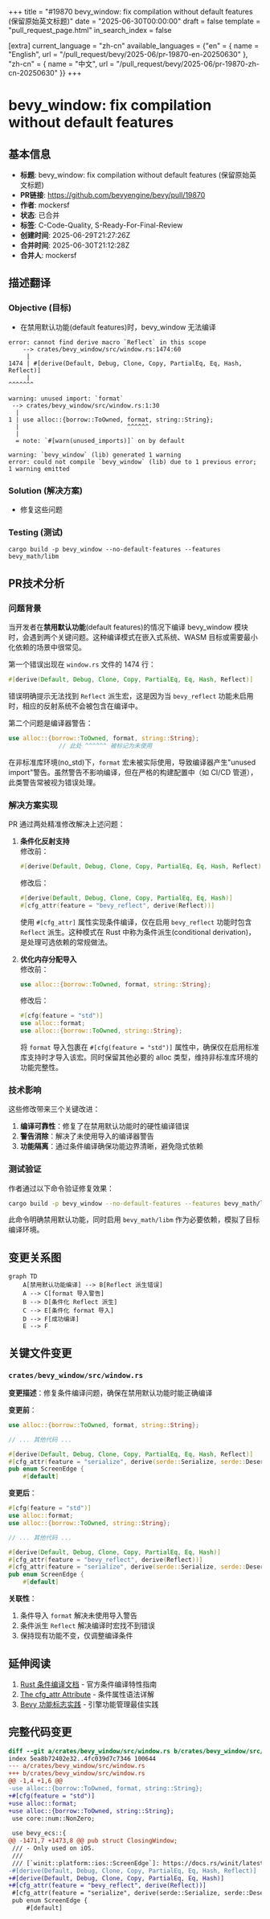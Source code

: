 +++
title = "#19870 bevy_window: fix compilation without default features (保留原始英文标题)"
date = "2025-06-30T00:00:00"
draft = false
template = "pull_request_page.html"
in_search_index = false

[extra]
current_language = "zh-cn"
available_languages = {"en" = { name = "English", url = "/pull_request/bevy/2025-06/pr-19870-en-20250630" }, "zh-cn" = { name = "中文", url = "/pull_request/bevy/2025-06/pr-19870-zh-cn-20250630" }}
+++

# bevy_window: fix compilation without default features

## 基本信息
- **标题**: bevy_window: fix compilation without default features (保留原始英文标题)
- **PR链接**: https://github.com/bevyengine/bevy/pull/19870
- **作者**: mockersf
- **状态**: 已合并
- **标签**: C-Code-Quality, S-Ready-For-Final-Review
- **创建时间**: 2025-06-29T21:27:26Z
- **合并时间**: 2025-06-30T21:12:28Z
- **合并人**: mockersf

## 描述翻译
### Objective (目标)
- 在禁用默认功能(default features)时，bevy_window 无法编译

```
error: cannot find derive macro `Reflect` in this scope
    --> crates/bevy_window/src/window.rs:1474:60
     |
1474 | #[derive(Default, Debug, Clone, Copy, PartialEq, Eq, Hash, Reflect)]
     |                                                            ^^^^^^^

warning: unused import: `format`
 --> crates/bevy_window/src/window.rs:1:30
  |
1 | use alloc::{borrow::ToOwned, format, string::String};
  |                              ^^^^^^
  |
  = note: `#[warn(unused_imports)]` on by default

warning: `bevy_window` (lib) generated 1 warning
error: could not compile `bevy_window` (lib) due to 1 previous error; 1 warning emitted
```

### Solution (解决方案)
- 修复这些问题

### Testing (测试)
`cargo build -p bevy_window --no-default-features --features bevy_math/libm`

## PR技术分析

### 问题背景
当开发者在**禁用默认功能**(default features)的情况下编译 bevy_window 模块时，会遇到两个关键问题。这种编译模式在嵌入式系统、WASM 目标或需要最小化依赖的场景中很常见。

第一个错误出现在 `window.rs` 文件的 1474 行：
```rust
#[derive(Default, Debug, Clone, Copy, PartialEq, Eq, Hash, Reflect)]
```
错误明确提示无法找到 `Reflect` 派生宏，这是因为当 `bevy_reflect` 功能未启用时，相应的反射系统不会被包含在编译中。

第二个问题是编译器警告：
```rust
use alloc::{borrow::ToOwned, format, string::String};
              // 此处 ^^^^^^ 被标记为未使用
```
在非标准库环境(no_std)下，`format` 宏未被实际使用，导致编译器产生"unused import"警告。虽然警告不影响编译，但在严格的构建配置中（如 CI/CD 管道），此类警告常被视为错误处理。

### 解决方案实现
PR 通过两处精准修改解决上述问题：

1. **条件化反射支持**  
   修改前：
   ```rust
   #[derive(Default, Debug, Clone, Copy, PartialEq, Eq, Hash, Reflect)]
   ```
   修改后：
   ```rust
   #[derive(Default, Debug, Clone, Copy, PartialEq, Eq, Hash)]
   #[cfg_attr(feature = "bevy_reflect", derive(Reflect))]
   ```
   使用 `#[cfg_attr]` 属性实现条件编译，仅在启用 `bevy_reflect` 功能时包含 `Reflect` 派生。这种模式在 Rust 中称为条件派生(conditional derivation)，是处理可选依赖的常规做法。

2. **优化内存分配导入**  
   修改前：
   ```rust
   use alloc::{borrow::ToOwned, format, string::String};
   ```
   修改后：
   ```rust
   #[cfg(feature = "std")]
   use alloc::format;
   use alloc::{borrow::ToOwned, string::String};
   ```
   将 `format` 导入包裹在 `#[cfg(feature = "std")]` 属性中，确保仅在启用标准库支持时才导入该宏。同时保留其他必要的 alloc 类型，维持非标准库环境的功能完整性。

### 技术影响
这些修改带来三个关键改进：
1. **编译可靠性**：修复了在禁用默认功能时的硬性编译错误
2. **警告消除**：解决了未使用导入的编译器警告
3. **功能隔离**：通过条件编译确保功能边界清晰，避免隐式依赖

### 测试验证
作者通过以下命令验证修复效果：
```bash
cargo build -p bevy_window --no-default-features --features bevy_math/libm
```
此命令明确禁用默认功能，同时启用 `bevy_math/libm` 作为必要依赖，模拟了目标编译环境。

## 变更关系图

```mermaid
graph TD
    A[禁用默认功能编译] --> B[Reflect 派生错误]
    A --> C[format 导入警告]
    B --> D[条件化 Reflect 派生]
    C --> E[条件化 format 导入]
    D --> F[成功编译]
    E --> F
```

## 关键文件变更

### `crates/bevy_window/src/window.rs`
**变更描述**：修复条件编译问题，确保在禁用默认功能时能正确编译

**变更前**：
```rust
use alloc::{borrow::ToOwned, format, string::String};

// ... 其他代码 ...

#[derive(Default, Debug, Clone, Copy, PartialEq, Eq, Hash, Reflect)]
#[cfg_attr(feature = "serialize", derive(serde::Serialize, serde::Deserialize))]
pub enum ScreenEdge {
    #[default]
```

**变更后**：
```rust
#[cfg(feature = "std")]
use alloc::format;
use alloc::{borrow::ToOwned, string::String};

// ... 其他代码 ...

#[derive(Default, Debug, Clone, Copy, PartialEq, Eq, Hash)]
#[cfg_attr(feature = "bevy_reflect", derive(Reflect))]
#[cfg_attr(feature = "serialize", derive(serde::Serialize, serde::Deserialize))]
pub enum ScreenEdge {
    #[default]
```

**关联性**：
1. 条件导入 `format` 解决未使用导入警告
2. 条件派生 `Reflect` 解决编译时宏找不到错误
3. 保持现有功能不变，仅调整编译条件

## 延伸阅读
1. [Rust 条件编译文档](https://doc.rust-lang.org/reference/conditional-compilation.html) - 官方条件编译特性指南
2. [The cfg_attr Attribute](https://doc.rust-lang.org/reference/conditional-compilation.html#the-cfg_attr-attribute) - 条件属性语法详解
3. [Bevy 功能标志实践](https://bevyengine.org/learn/book/getting-started/features/) - 引擎功能管理最佳实践

## 完整代码变更
```diff
diff --git a/crates/bevy_window/src/window.rs b/crates/bevy_window/src/window.rs
index 5ea8b72402e32..4fc039d7c7346 100644
--- a/crates/bevy_window/src/window.rs
+++ b/crates/bevy_window/src/window.rs
@@ -1,4 +1,6 @@
-use alloc::{borrow::ToOwned, format, string::String};
+#[cfg(feature = "std")]
+use alloc::format;
+use alloc::{borrow::ToOwned, string::String};
 use core::num::NonZero;
 
 use bevy_ecs::{
@@ -1471,7 +1473,8 @@ pub struct ClosingWindow;
 /// - Only used on iOS.
 ///
 /// [`winit::platform::ios::ScreenEdge`]: https://docs.rs/winit/latest/x86_64-apple-darwin/winit/platform/ios/struct.ScreenEdge.html
-#[derive(Default, Debug, Clone, Copy, PartialEq, Eq, Hash, Reflect)]
+#[derive(Default, Debug, Clone, Copy, PartialEq, Eq, Hash)]
+#[cfg_attr(feature = "bevy_reflect", derive(Reflect))]
 #[cfg_attr(feature = "serialize", derive(serde::Serialize, serde::Deserialize))]
 pub enum ScreenEdge {
     #[default]
```
